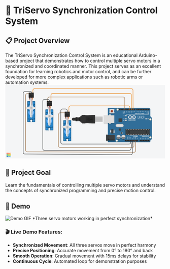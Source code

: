 # 🤖 TriServo Synchronization Control System


## 📋 Project Overview
The TriServo Synchronization Control System is an educational Arduino-based project that demonstrates how to control multiple servo motors in a synchronized and coordinated manner. This project serves as an excellent foundation for learning robotics and motor control, and can be further developed for more complex applications such as robotic arms or automation systems.
<img src="circuit_diagram.png" width="700" alt="Circuit Diagram">

## 🎯 Project Goal

Learn the fundamentals of controlling multiple servo motors and understand the concepts of synchronized programming and precise motion control.

## 🚀 Demo

<img src="servo_demo.gif" width="700" alt="Demo GIF">
*Three servo motors working in perfect synchronization*

### 🎬 Live Demo Features:
- **Synchronized Movement**: All three servos move in perfect harmony
- **Precise Positioning**: Accurate movement from 0° to 180° and back
- **Smooth Operation**: Gradual movement with 15ms delays for stability
- **Continuous Cycle**: Automated loop for demonstration purposes
